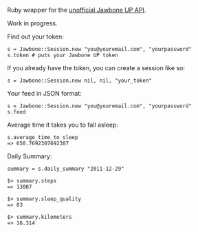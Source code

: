 Ruby wrapper for the [unofficial Jawbone UP API](http://eric-blue.com/projects/up-api/). 

Work in progress. 

Find out your token:

    s = Jawbone::Session.new "you@youremail.com", "yourpassword"
    s.token # puts your Jawbone UP token

If you already have the token, you can create a session like so:

    s = Jawbone::Session.new nil, nil, "your_token"

Your feed in JSON format:		

    s = Jawbone::Session.new "you@youremail.com", "yourpassword"
    s.feed

Average time it takes you to fall asleep: 

    s.average_time_to_sleep
    => 650.7692307692307

Daily Summary:

    summary = s.daily_summary "2011-12-29"

    $> summary.steps
    => 13007

    $> summary.sleep_quality
    => 83

    $> summary.kilometers
    => 16.314